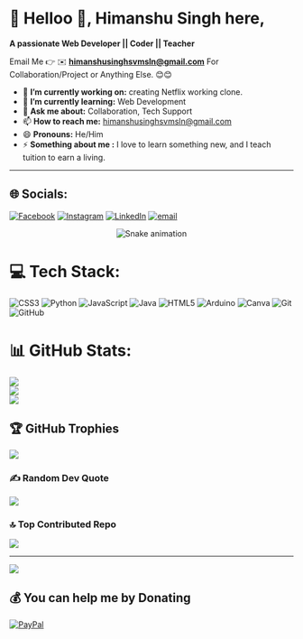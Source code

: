 # 💫 Helloo 👋, Himanshu Singh here,
**A passionate Web Developer || Coder || Teacher**

Email Me 👉 ✉️ **himanshusinghsvmsln@gmail.com** For Collaboration/Project or Anything Else. 😊😊

- 🔭 **I’m currently working on:** creating Netflix working clone.
- 🌱 **I’m currently learning:** Web Development
- 💬 **Ask me about:** Collaboration, Tech Support
- 📫 **How to reach me:** himanshusinghsvmsln@gmail.com
- 😄 **Pronouns:** He/Him
- ⚡ **Something about me :** I love to learn something new, and I teach tuition to earn a living.
****
## 🌐 Socials:
[![Facebook](https://img.shields.io/badge/Facebook-%231877F2.svg?logo=Facebook&logoColor=white)](https://facebook.com/https://www.facebook.com/profile.php?id=100055184974736) [![Instagram](https://img.shields.io/badge/Instagram-%23E4405F.svg?logo=Instagram&logoColor=white)](https://instagram.com/devvvkun) [![LinkedIn](https://img.shields.io/badge/LinkedIn-%230077B5.svg?logo=linkedin&logoColor=white)](https://linkedin.com/in/www.linkedin.com/in/himanshusinghsln) [![email](https://img.shields.io/badge/Email-D14836?logo=gmail&logoColor=white)](mailto:Himanshusinghsvmsln@gmail.com) 
<!-- Snake Game Repo View -->

<div align="center">
  <img src="https://profile-readme-generator.com/assets/snake.svg" alt="Snake animation" />
</div>

# 💻 Tech Stack:
![CSS3](https://img.shields.io/badge/css3-%231572B6.svg?style=for-the-badge&logo=css3&logoColor=white) ![Python](https://img.shields.io/badge/python-3670A0?style=for-the-badge&logo=python&logoColor=ffdd54) ![JavaScript](https://img.shields.io/badge/javascript-%23323330.svg?style=for-the-badge&logo=javascript&logoColor=%23F7DF1E) ![Java](https://img.shields.io/badge/java-%23ED8B00.svg?style=for-the-badge&logo=openjdk&logoColor=white) ![HTML5](https://img.shields.io/badge/html5-%23E34F26.svg?style=for-the-badge&logo=html5&logoColor=white) ![Arduino](https://img.shields.io/badge/-Arduino-00979D?style=for-the-badge&logo=Arduino&logoColor=white) ![Canva](https://img.shields.io/badge/Canva-%2300C4CC.svg?style=for-the-badge&logo=Canva&logoColor=white) ![Git](https://img.shields.io/badge/git-%23F05033.svg?style=for-the-badge&logo=git&logoColor=white) ![GitHub](https://img.shields.io/badge/github-%23121011.svg?style=for-the-badge&logo=github&logoColor=white)
# 📊 GitHub Stats:
![](https://github-readme-stats.vercel.app/api?username=himanshusinghcodedev&theme=shadow_red&hide_border=false&include_all_commits=true&count_private=false)<br/>
![](https://nirzak-streak-stats.vercel.app/?user=himanshusinghcodedev&theme=shadow_red&hide_border=false)<br/>
![](https://github-readme-stats.vercel.app/api/top-langs/?username=himanshusinghcodedev&theme=shadow_red&hide_border=false&include_all_commits=true&count_private=false&layout=compact)

## 🏆 GitHub Trophies
![](https://github-profile-trophy.vercel.app/?username=himanshusinghcodedev&theme=radical&no-frame=false&no-bg=true&margin-w=4)

### ✍️ Random Dev Quote
![](https://quotes-github-readme.vercel.app/api?type=horizontal&theme=radical)

### 🔝 Top Contributed Repo
![](https://github-contributor-stats.vercel.app/api?username=himanshusinghcodedev&limit=5&theme=dark&combine_all_yearly_contributions=true)

---
[![](https://visitcount.itsvg.in/api?id=himanshusinghcodedev&icon=0&color=13)](https://visitcount.itsvg.in)

  ## 💰 You can help me by Donating
  [![PayPal](https://img.shields.io/badge/PayPal-00457C?style=for-the-badge&logo=paypal&logoColor=white)](https://paypal.me/paypal.me/himanshusln) 

  
<!-- Proudly created with GPRM ( https://gprm.itsvg.in ) -->
